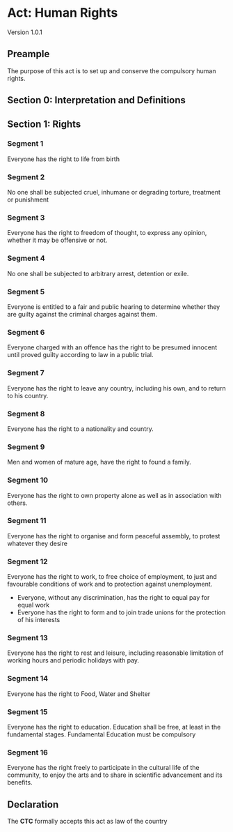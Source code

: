 # Act: Human Rights
Version 1.0.1
## Preample
The purpose of this act is to set up and conserve the compulsory human rights.

## Section 0: Interpretation and Definitions

## Section 1: Rights

### Segment 1
Everyone has the right to life from birth

### Segment 2
No one shall be subjected cruel, inhumane or degrading torture, treatment or punishment

### Segment 3
Everyone has the right to freedom of thought, to express any opinion, whether it may be offensive or not.

### Segment 4
No one shall be subjected to arbitrary arrest, detention or exile.

### Segment 5
Everyone is entitled to a fair and public hearing to determine whether they are guilty against the criminal charges against them.

### Segment 6
Everyone charged with an offence has the right to be presumed innocent until proved guilty according to law in a public trial.

### Segment 7
Everyone has the right to leave any country, including his own, and to return to his country.

### Segment 8
Everyone has the right to a nationality and country.

### Segment 9
Men and women of mature age, have the right to found a family.

### Segment 10
Everyone has the right to own property alone as well as in association with others.

### Segment 11
Everyone has the right to organise and form peaceful assembly, to protest whatever they desire

### Segment 12
Everyone has the right to work, to free choice of employment, to just and favourable conditions of work and to protection against unemployment.
- Everyone, without any discrimination, has the right to equal pay for equal work
- Everyone has the right to form and to join trade unions for the protection of his interests

### Segment 13
Everyone has the right to rest and leisure, including reasonable limitation of working hours and periodic holidays with pay.

### Segment 14
Everyone has the right to Food, Water and Shelter

### Segment 15
Everyone has the right to education. Education shall be free, at least in the fundamental stages. Fundamental Education must be compulsory

### Segment 16
Everyone has the right freely to participate in the cultural life of the community, to enjoy the arts and to share in scientific advancement and its benefits.

## Declaration

The **CTC** formally accepts this act as law of the country
